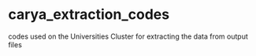 # carya_extraction_codes

codes used on the Universities Cluster for extracting the data from output files
